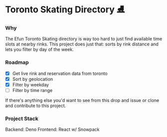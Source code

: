 # Toronto Skating Directory ⛸

### Why
The Efun Toronto Skating directory is way too hard to just find available time slots at nearby rinks. This project does just that: sorts by rink distance and lets you filter by day of the week.

### Roadmap
- [x] Get live rink and reservation data from toronto
- [x] Sort by geolocation
- [x] Filter by weekday
- [ ] Filter by time range

If there's anything else you'd want to see from this drop and issue or clone and contribute to this project.

### Project Stack
Backend: Deno
Frontend: React w/ Snowpack
